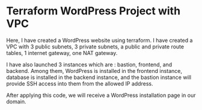 # Terraform WordPress Project with VPC

Here, I have created a WordPress website using terraform. I have created a VPC with 3 public subnets, 3 private subnets, a public and private route tables, 1 internet gateway, one NAT gateway.

I have also launched 3 instances which are : bastion, frontend, and backend. Among them, WordPress is installed in the frontend instance, database is installed in the backend instance, and the bastion instance will provide SSH access into them from the allowed IP address.

After applying this code, we will receive a WordPress installation page in our domain.
